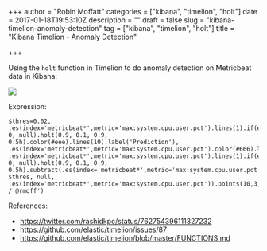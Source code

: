 +++
author = "Robin Moffatt"
categories = ["kibana", "timelion", "holt"]
date = 2017-01-18T19:53:10Z
description = ""
draft = false
slug = "kibana-timelion-anomaly-detection"
tag = ["kibana", "timelion", "holt"]
title = "Kibana Timelion - Anomaly Detection"

+++

Using the `holt` function in Timelion to do anomaly detection on Metricbeat data in Kibana: 

![](/images/2017/01/holt_-_Timelion_-_Kibana.png)

Expression: 

    $thres=0.02, .es(index='metricbeat*',metric='max:system.cpu.user.pct').lines(1).if(eq, 0, null).holt(0.9, 0.1, 0.9, 0.5h).color(#eee).lines(10).label('Prediction'), .es(index='metricbeat*',metric='max:system.cpu.user.pct').color(#666).lines(1).label(Actual), .es(index='metricbeat*',metric='max:system.cpu.user.pct').lines(1).if(eq, 0, null).holt(0.9, 0.1, 0.9, 0.5h).subtract(.es(index='metricbeat*',metric='max:system.cpu.user.pct')).abs().if(lt, $thres, null, .es(index='metricbeat*',metric='max:system.cpu.user.pct')).points(10,3,0).color(#c66).label('Anomaly').title('max:system.cpu.user.pct / @rmoff')

References:

* https://twitter.com/rashidkpc/status/762754396111327232
* https://github.com/elastic/timelion/issues/87
* https://github.com/elastic/timelion/blob/master/FUNCTIONS.md
